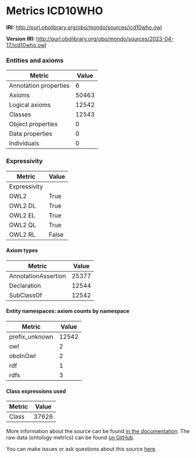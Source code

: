 # Metrics ICD10WHO

**IRI:** http://purl.obolibrary.org/obo/mondo/sources/icd10who.owl

**Version IRI:** http://purl.obolibrary.org/obo/mondo/sources/2023-04-17/icd10who.owl

### Entities and axioms

| Metric | Value |
| ------ | ----- |
| Annotation properties | 6 |
| Axioms | 50463 |
| Logical axioms | 12542 |
| Classes | 12543 |
| Object properties | 0 |
| Data properties | 0 |
| Individuals | 0 |


### Expressivity

| Metric | Value |
| ------ | ----- |
| Expressivity |  |
| OWL2 | True |
| OWL2 DL | True |
| OWL2 EL | True |
| OWL2 QL | True |
| OWL2 RL | False |

#### Axiom types

| Metric | Value |
| ------ | ----- |
| AnnotationAssertion | 25377 |
| Declaration | 12544 |
| SubClassOf | 12542 |


#### Entity namespaces: axiom counts by namespace

| Metric | Value |
| ------ | ----- |
| prefix_unknown | 12542 |
| owl | 2 |
| oboInOwl | 2 |
| rdf | 1 |
| rdfs | 3 |


#### Class expressions used

| Metric | Value |
| ------ | ----- |
| Class | 37626 |


More information about the source can be found [in the documentation](../sources.md). The raw data (ontology metrics) can be found [on GitHub](https://github.com/monarch-initiative/mondo-ingest/tree/main/src/ontology/metadata).

You can make issues or ask questions about this source [here](https://github.com/monarch-initiative/mondo-ingest/issues).

